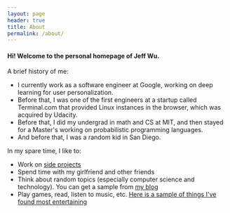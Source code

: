 ```yaml
---
layout: page
header: true
title: About
permalink: /about/
---
```


#### Hi! Welcome to the personal homepage of Jeff Wu.

A brief history of me:
- I currently work as a software engineer at Google, working on deep learning for user personalization.
- Before that, I was one of the first engineers at a startup called Terminal.com that provided Linux instances in the browser, which was acquired by Udacity.
- Before that, I did my undergrad in math and CS at MIT, and then stayed for a Master's working on probabilistic programming languages.
- And before that, I was a random kid in San Diego.

In my spare time, I like to:
- Work on [side projects](/projects)
- Spend time with my girlfriend and other friends
- Think about random topics (especially computer science and technology).  You can get a sample from [my blog](/blog)
- Play games, read, listen to music, etc.  [Here is a sample of things I've found most entertaining](/favorites)
